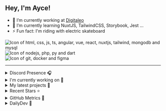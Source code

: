## Hey, I'm Ayce!

- 🔭 I’m currently working at <a href="https://www.digitaleo.com/">Digitaleo</a>
- 🌱 I’m currently learning NuxtJS, TailwindCSS, Storybook, Jest ...
- ⚡ Fun fact: I'm riding with electric skateboard

<div>
  <img src="https://skillicons.dev/icons?i=html,css,js,ts,angular,vue,react,nuxtjs,tailwind,mongodb,mysql" alt="Icon of html, css, js, ts, angular, vue, react, nuxtjs, tailwind, mongodb and mysql">
</div>
<div>
  <img src="https://skillicons.dev/icons?i=nodejs,php,py,dart" alt="Icon of nodejs, php, py and dart">
</div>
<div>
  <img src="https://skillicons.dev/icons?i=git,docker,figma" alt="Icon of git, docker and figma">
</div>


<hr>

<details>
  <summary>Discord Presence 🎧️</summary>
  
  [![Discord Presence](https://lanyard.cnrad.dev/api/538785123987095556)](https://discord.com/users/538785123987095556)
</details>

<details>
  <summary>I'm currently working on 👷</summary>
  

- [Ayce45/skills-github-pages](https://github.com/Ayce45/skills-github-pages) - My clone repository (5 days ago)
- [Ayce45/gitlab-history](https://github.com/Ayce45/gitlab-history) - Recreate my GitLab activity chart in Github (4 weeks ago)
- [Ayce45/Ayce45.github.io](https://github.com/Ayce45/Ayce45.github.io) - My personal website (3 months ago)
- [Ayce45/virtual-aquaruim](https://github.com/Ayce45/virtual-aquaruim) - Virtual Aquarium in VueJS Composition API (3 months ago)
- [Ayce45/pomodoroapp](https://github.com/Ayce45/pomodoroapp) - Pomodoro app in alpinejs (3 months ago)
</details>

<details>
  <summary>My latest projects 🌱</summary>
  

- [Ayce45/skills-github-pages](https://github.com/Ayce45/skills-github-pages) - My clone repository
- [Ayce45/gitlab-history](https://github.com/Ayce45/gitlab-history) - Recreate my GitLab activity chart in Github
- [Ayce45/formation-ts](https://github.com/Ayce45/formation-ts) - Typescript pokemon battle simulator
- [Ayce45/custom-offline-page](https://github.com/Ayce45/custom-offline-page) - Offline custom page using precache static assets
- [Ayce45/pomodoroapp](https://github.com/Ayce45/pomodoroapp) - Pomodoro app in alpinejs
</details>

<details>
  <summary>Recent Stars ⭐</summary>
  

- [KonradIT/goprowifihack](https://github.com/KonradIT/goprowifihack) - Unofficial GoPro WiFi API Documentation - HTTP GET requests for commands, status, livestreaming and media query. (2 years ago)
- [dailydotdev/daily](https://github.com/dailydotdev/daily) - daily.dev is a professional network for developers to learn, collaborate, and grow together 👩🏽‍💻 👨‍💻 (2 years ago)
- [nrwl/nx](https://github.com/nrwl/nx) - Build system, optimized for monorepos, with plugins for popular frameworks and tools and advanced CI capabilities including caching and distribution. (2 years ago)
- [jacebrowning/memegen](https://github.com/jacebrowning/memegen) - The free and open source API to generate memes. (2 years ago)
- [sertizh/commercial-meeting](https://github.com/sertizh/commercial-meeting) - Commercial Meeting Programm (2 years ago)
</details>

<details>
  <summary>GitHub Metrics 🌊</summary>
  
  <img align="center" src="/github-metrics.svg" alt="Metrics" width="400">
</details>

<details>
  <summary>DailyDev 📖</summary>
  
  <a href="https://app.daily.dev/ayce"><img src="https://api.daily.dev/devcards/6f27abf04ef249b1a106e3ddb7e7cda4.png?r=tkh" width="400" alt="Evan JUGE's Dev Card"/></a>
</details>
